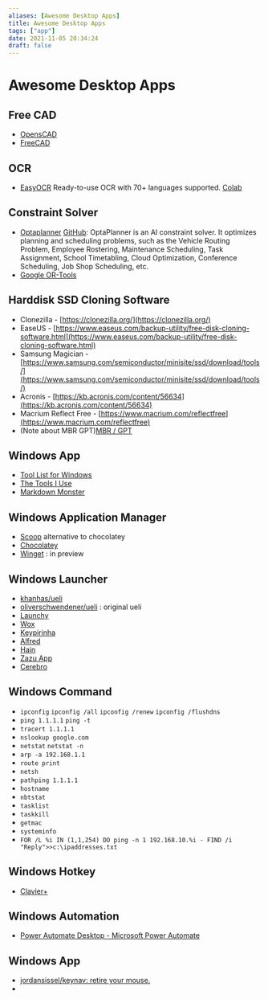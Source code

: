 ```yaml
---
aliases: [Awesome Desktop Apps]
title: Awesome Desktop Apps
tags: ["app"]
date: 2021-11-05 20:34:24
draft: false
---
```


# Awesome Desktop Apps

## Free CAD

- [OpensCAD](https://www.openscad.org/)
- [FreeCAD](https://www.freecadweb.org/)

## OCR

- [EasyOCR](https://github.com/JaidedAI/EasyOCR) Ready-to-use OCR with 70+ languages supported. [Colab](https://colab.fan/easyocr)

## Constraint Solver

- [Optaplanner](https://www.optaplanner.org/) [GitHub](https://github.com/kiegroup/optaplanner): OptaPlanner is an AI constraint solver. It optimizes planning and scheduling problems, such as the Vehicle Routing Problem, Employee Rostering, Maintenance Scheduling, Task Assignment, School Timetabling, Cloud Optimization, Conference Scheduling, Job Shop Scheduling, etc.
- [Google OR-Tools](https://developers.google.com/optimization/)

## Harddisk SSD Cloning Software

- Clonezilla - [https://clonezilla.org/](https://clonezilla.org/)
- EaseUS - [https://www.easeus.com/backup-utility/free-disk-cloning-software.html](https://www.easeus.com/backup-utility/free-disk-cloning-software.html)
- Samsung Magician - [https://www.samsung.com/semiconductor/minisite/ssd/download/tools/](https://www.samsung.com/semiconductor/minisite/ssd/download/tools/)
- Acronis - [https://kb.acronis.com/content/56634](https://kb.acronis.com/content/56634)
- Macrium Reflect Free - [https://www.macrium.com/reflectfree](https://www.macrium.com/reflectfree)
- (Note about MBR GPT)[MBR / GPT](https://www.howtogeek.com/193669/whats-the-difference-between-gpt-and-mbr-when-partitioning-a-drive)

## Windows App

- [Tool List for Windows](https://www.hanselman.com/blog/scott-hanselmans-2021-ultimate-developer-and-power-users-tool-list-for-windows)
- [The Tools I Use](https://nickjanetakis.com/blog/the-tools-i-use)
- [Markdown Monster](https://markdownmonster.west-wind.com/)

## Windows Application Manager

- [Scoop](https://scoop.sh/) alternative to chocolatey
- [Chocolatey](https://chocolatey.org/)
- [Winget](https://docs.microsoft.com/en-us/windows/package-manager/winget/?WT.mc_id=-blog-scottha) : in preview

## Windows Launcher

- [khanhas/ueli](https://github.com/khanhas/ueli)
- [oliverschwendener/ueli](https://github.com/oliverschwendener/ueli) : original ueli
- [Launchy](https://www.launchy.net/)
- [Wox](https://github.com/Wox-launcher/Wox)
- [Keypirinha](http://keypirinha.com/)
- [Alfred](https://www.alfredapp.com/)
- [Hain](https://github.com/hainproject/hain)
- [Zazu App](http://zazuapp.org/)
- [Cerebro](https://cerebroapp.com/)

## Windows Command

- `ipconfig` `ipconfig /all` `ipconfig /renew` `ipconfig /flushdns`
- `ping 1.1.1.1` `ping -t`
- `tracert 1.1.1.1`
- `nslookup google.com`
- `netstat` `netstat -n`
- `arp -a 192.168.1.1`
- `route print`
- `netsh`
- `pathping 1.1.1.1`
- `hostname`
- `nbtstat`
- `tasklist`
- `taskkill`
- `getmac`
- `systeminfo`
- `FOR /L %i IN (1,1,254) DO ping -n 1 192.168.10.%i - FIND /i "Reply">>c:\ipaddresses.txt`

## Windows Hotkey

- [Clavier+](https://gryder.org/software/clavier-plus/?lang=en)

## Windows Automation

- [Power Automate Desktop - Microsoft Power Automate](https://flow.microsoft.com/en-us/desktop/)

## Windows App

- [jordansissel/keynav: retire your mouse.](https://github.com/jordansissel/keynav)
-